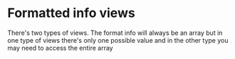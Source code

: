 # Formatted info views

There's two types of views. The format info will always be an array but in one type of views there's only one possible value and in the other type you may need to access the entire array